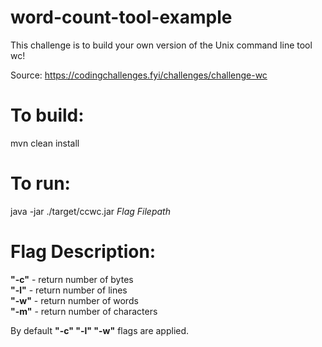 # word-count-tool-example
This challenge is to build your own version of the Unix command line tool wc!

Source: https://codingchallenges.fyi/challenges/challenge-wc

# To build: 
mvn clean install
# To run: 
java -jar ./target/ccwc.jar _Flag_ _Filepath_

# Flag Description:
**"-c"** - return number of bytes  
**"-l"** - return number of lines  
**"-w"** - return number of words  
**"-m"** - return number of characters

By default **"-c" "-l" "-w"** flags are applied.

